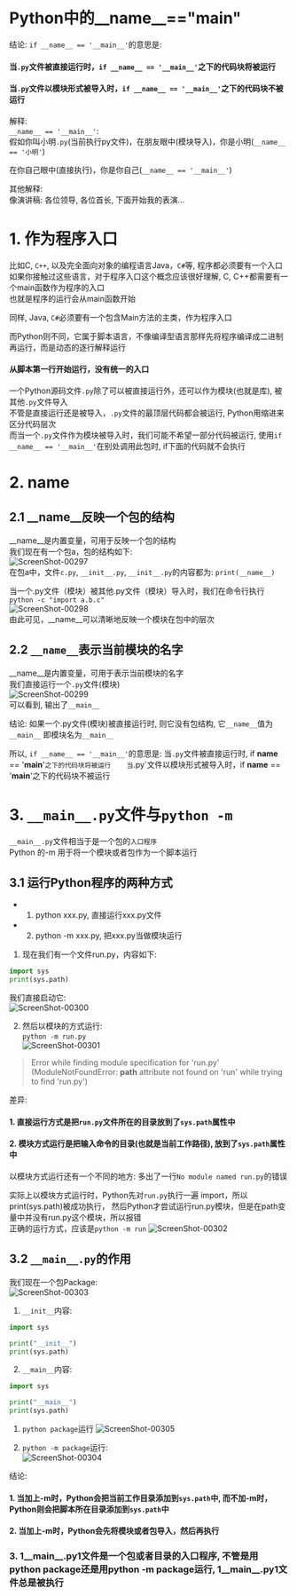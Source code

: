 Python中的__name__=="__main__"  
======

结论: 
`if __name__ == '__main__'`的意思是:   
#### 当`.py`文件被直接运行时，`if __name__ == '__main__'`之下的代码块将被运行     
#### 当`.py`文件以模块形式被导入时，`if __name__ == '__main__'`之下的代码块不被运行       



解释:  
`__name__ == '__main__'`:   
假如你叫小明`.py`(当前执行py文件)，在朋友眼中(模块导入)，你是小明(`__name__ == '小明'`)   

在你自己眼中(直接执行)，你是你自己(`__name__ == '__main__'`)   
 
其他解释:   
像演讲稿: 各位领导, 各位首长, 下面开始我的表演...     


# 1. 作为程序入口  
比如C, `C++`, 以及完全面向对象的编程语言Java，`C#`等, 程序都必须要有一个入口   
如果你接触过这些语言，对于程序入口这个概念应该很好理解, C, C++都需要有一个main函数作为程序的入口    
也就是程序的运行会从main函数开始   

同样, Java, `C#`必须要有一个包含Main方法的主类，作为程序入口      

而Python则不同，它属于脚本语言，不像编译型语言那样先将程序编译成二进制再运行，而是动态的逐行解释运行    
#### 从脚本第一行开始运行，没有统一的入口   

一个Python源码文件`.py`除了可以被直接运行外，还可以作为模块(也就是库), 被其他`.py`文件导入   
不管是直接运行还是被导入，`.py`文件的最顶层代码都会被运行, Python用缩进来区分代码层次      
而当一个`.py`文件作为模块被导入时，我们可能不希望一部分代码被运行, 使用`if __name__ == '__main__'`在别处调用此包时, if下面的代码就不会执行  


# 2. __name__     
## 2.1 __name__反映一个包的结构    
__name__是内置变量，可用于反映一个包的结构     
我们现在有一个包a，包的结构如下:      
![ScreenShot-00297](https://github.com/KissMyLady/Python/blob/master/Img/1_13/ScreenShot-00297.jpg)  
在包a中，文件`c.py`,   `__init__.py`,  `__init__.py`的内容都为: `print(__name__)`  

当一个.py文件（模块）被其他.py文件（模块）导入时，我们在命令行执行  
`python -c "import a.b.c"`   
![ScreenShot-00298](https://github.com/KissMyLady/Python/blob/master/Img/1_13/ScreenShot-00298.jpg)   
由此可见，__name__可以清晰地反映一个模块在包中的层次    


## 2.2 `__name__`表示当前模块的名字   
__name__是内置变量，可用于表示当前模块的名字   
我们直接运行一个`.py`文件(模块)   
![ScreenShot-00299](https://github.com/KissMyLady/Python/blob/master/Img/1_13/ScreenShot-00299.jpg)  
可以看到, 输出了`__main__`   

结论: 如果一个.py文件(模块)被直接运行时, 则它没有包结构, 它`__name__`值为`__main__` 即模块名为`__main__`   

所以, `if __name__ == '__main__'`的意思是: 当`.py`文件被直接运行时, if __name__ == '__main__'`之下的代码块将被运行   
当`.py`文件以模块形式被导入时，if __name__ == '__main__'之下的代码块不被运行   



# 3. `__main__.py`文件与`python -m`  
`__main__.py`文件相当于是一个包的`入口程序`     
Python 的-m 用于将一个模块或者包作为一个脚本运行   

## 3.1 运行Python程序的两种方式     
* 1. python xxx.py, 直接运行xxx.py文件  
* 2. python -m xxx.py, 把xxx.py当做模块运行   

1. 现在我们有一个文件run.py，内容如下:  
```Python
import sys
print(sys.path)
```
我们直接启动它:   
![ScreenShot-00300](https://github.com/KissMyLady/Python/blob/master/Img/1_13/ScreenShot-00300.jpg)  

2. 然后以模块的方式运行:  
`python -m run.py`    
![ScreenShot-00301](https://github.com/KissMyLady/Python/blob/master/Img/1_13/ScreenShot-00301.jpg)   
> Error while finding module specification for 'run.py' 
> (ModuleNotFoundError: __path__ attribute not found on 'run' while trying to find 'run.py')

差异:  
#### 1. 直接运行方式是把`run.py`文件所在的目录放到了`sys.path`属性中   
#### 2. 模块方式运行是把输入命令的目录(也就是当前工作路径), 放到了`sys.path`属性中 

以模块方式运行还有一个不同的地方: 多出了一行`No module named run.py`的错误   

实际上以模块方式运行时，Python先对`run.py`执行一遍 import，所以print(sys.path)被成功执行，
然后Python才尝试运行run.py模块，但是在path变量中并没有run.py这个模块，所以报错   
正确的运行方式，应该是`python -m run`
![ScreenShot-00302](https://github.com/KissMyLady/Python/blob/master/Img/1_13/ScreenShot-00302.jpg)   

## 3.2 `__main__.py`的作用  
我们现在一个包Package:  
![ScreenShot-00303](https://github.com/KissMyLady/Python/blob/master/Img/1_13/ScreenShot-00303.jpg)   
1. `__init__`内容:  
```Python
import sys

print("__init__")
print(sys.path)
```
2. `__main__`内容:  
```Python
import sys

print("__main__")
print(sys.path)
```
1. `python package`运行
![ScreenShot-00305](https://github.com/KissMyLady/Python/blob/master/Img/1_13/ScreenShot-00305.jpg)  

2. `python -m package`运行:      
![ScreenShot-00304](https://github.com/KissMyLady/Python/blob/master/Img/1_13/ScreenShot-00304.jpg)  

结论:   
#### 1. 当加上-m时，Python会把当前工作目录添加到`sys.path`中, 而不加-m时，Python则会把脚本所在目录添加到`sys.path`中    
   
#### 2. 当加上-m时，Python会先将模块或者包导入，然后再执行      

### 3. 1__main__.py1文件是一个包或者目录的入口程序, 不管是用python package还是用python -m package运行, 1__main__.py1文件总是被执行      
   	
